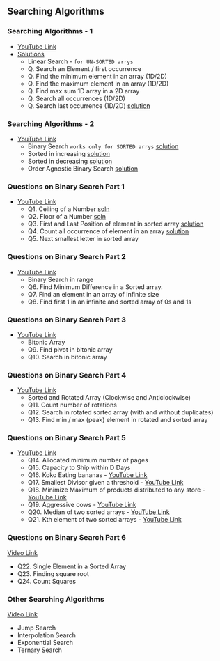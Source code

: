 
## Searching Algorithms
### Searching Algorithms - 1
- [YouTube Link](https://youtu.be/slqFdKVMjeQ)
- [Solutions](https://github.com/000deepak/java_Course_shaswatTiwari/blob/master/Lecture-017%20-%20Linear%20Search/code/LinearSearch.java)
    - Linear Search - `for UN-SORTED arrys`
    - Q. Search an Element / first occurrence
    - Q. Find the minimum element in an array (1D/2D)
    - Q. Find the maximum element in an array (1D/2D)
    - Q. Find max sum 1D array in a 2D array
    - Q. Search all occurrences (1D/2D)
    - Q. Search last occurrence (1D/2D) [solution](https://github.com/000deepak/dsa/blob/master/src/smartInterviewsBasic107/array/FirstAndLast.java)

### Searching Algorithms - 2
- [YouTube Link](https://youtu.be/kOIECDEUzaI)
    - Binary Search  `works only for SORTED arrys`  [solution](https://github.com/000deepak/dsa/blob/master/src/Searching/BinarySearch.java)
    - Sorted in increasing [solution](https://github.com/000deepak/dsa/blob/master/src/Searching/BinarySearch.java)
    - Sorted in decreasing [solution](https://github.com/000deepak/dsa/blob/master/src/Searching/BinarySearch.java)
    - Order Agnostic Binary Search [solution](https://github.com/000deepak/dsa/blob/master/src/Searching/BinarySearch.java)

### Questions on Binary Search Part 1
- [YouTube Link](https://youtu.be/P-vl_BrdxJA)
    - Q1. Ceiling of a Number  [soln](https://github.com/000deepak/dsa/blob/master/src/Searching/BinarySearchFloorCeiling.java)
    - Q2. Floor of a Number  [soln](https://github.com/000deepak/dsa/blob/master/src/Searching/BinarySearchFloorCeiling.java)
    - Q3. First and Last Position of element in sorted array [solution](https://github.com/000deepak/dsa/blob/master/src/Searching/BinarySearch.java)
    - Q4. Count all occurrence of element in an array [solution](https://github.com/000deepak/dsa/blob/master/src/Searching/BinarySearch.java)
    - Q5. Next smallest letter in sorted array

### Questions on Binary Search Part 2
- [YouTube Link](https://youtu.be/DoVawmdh5NM)
    - Binary Search in range
    - Q6. Find Minimum Difference in a Sorted array.
    - Q7. Find an element in an array of Infinite size
    - Q8. Find first 1 in an infinite and sorted array of 0s and 1s

### Questions on Binary Search Part 3
- [YouTube Link](https://youtu.be/IK5eSvNw9Qw)
    - Bitonic Array
    - Q9. Find pivot in bitonic array
    - Q10. Search in bitonic array

### Questions on Binary Search Part 4
- [YouTube Link](https://youtu.be/n12QcCu8oBI)
    - Sorted and Rotated Array (Clockwise and Anticlockwise)
    - Q11. Count number of rotations
    - Q12. Search in rotated sorted array (with and without duplicates)
    - Q13. Find min / max (peak) element in rotated and sorted array

### Questions on Binary Search Part 5
- [YouTube Link](https://youtu.be/_4LmUWmmYbY)
    - Q14. Allocated minimum number of pages
    - Q15. Capacity to Ship within D Days
    - Q16. Koko Eating bananas - [YouTube Link](https://youtu.be/BUFHoQIOnAs)
    - Q17. Smallest Divisor given a threshold - [YouTube Link](https://youtu.be/pSGtbhpuhbk)
    - Q18. Minimize Maximum of products distributed to any store - [YouTube Link](https://youtu.be/4O6wrTtUQvY)
    - Q19. Aggressive cows - [YouTube Link](https://youtu.be/86xSPxfc4iQ)
    - Q20. Median of two sorted arrays - [YouTube Link](https://youtu.be/2BOgAlmyTkc)
    - Q21. Kth element of two sorted arrays - [YouTube Link](https://youtu.be/SB6j8D95eHM)

### Questions on Binary Search Part 6
[Video Link](https://youtu.be/f09DayNeigg)
- Q22. Single Element in a Sorted Array
- Q23. Finding square root
- Q24. Count Squares

### Other Searching Algorithms
[Video Link](https://youtu.be/rFwBm-VT99A)
- Jump Search
- Interpolation Search
- Exponential Search
- Ternary Search
